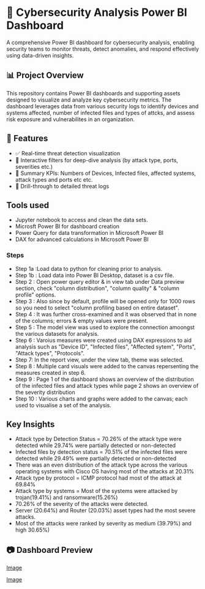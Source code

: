 # 🔐 Cybersecurity Analysis Power BI Dashboard

A comprehensive Power BI dashboard for cybersecurity analysis, enabling security teams to monitor threats, detect anomalies, and respond effectively using data-driven insights.

## 📊 Project Overview

This repository contains Power BI dashboards and supporting assets designed to visualize and analyze key cybersecurity metrics. The dashboard leverages data from various security logs  to identify devices and systems affected, number of infected files and types of attcks, and assess risk exposure and vulnerabilites in an organization.

## 🚀 Features

- ✅ Real-time threat detection visualization
- 🔎 Interactive filters for deep-dive analysis (by attack type, ports, severities etc.)
- 📌 Summary KPIs: Numbers of Devices, Infected files, affected systems, attack types and ports etc etc.
- 📂 Drill-through to detailed threat logs


## Tools used
- Jupyter notebook to access and clean the data sets.
- Microsft Power BI for dashboard creation
- Power Query for data transformation in Microsoft Power BI
- DAX for advanced calculations in Microsoft Power BI

### Steps
- Step 1a :Load data to python for cleaning prior to analysis.
- Step 1b : Load data into Power BI Desktop, dataset is a csv file.
- Step 2 : Open power query editor & in view tab under Data preview section, check "column distribution", "column quality" & "column profile" options.
- Step 3 : Also since by default, profile will be opened only for 1000 rows so you need to select "column profiling based on entire dataset".
- Step 4 : It was further cross-examined and it was observed that  in none of the columns; errors & empty values were present.
- Step 5 : The model view was used to explore the connection amoongst the various datasets for analysis.
- Step 6 : Varoius measures were created using DAX expressions to aid analysis such as "Device ID", "Infected files", "Affected sytem", "Ports", "Attack types", "Protocols".
- Step  7: In the report view, under the view tab, theme was selected.
- Step 8 : Multiple card visuals were added to the canvas repersenting the measures created in step 6.
- Step 9 : Page 1 of the dashboard shows an overview of the distribution of the infected files and attack types while page 2 shows an overview of the severity distribution
- Step 10 : Various charts and graphs were added to the canvas; each used to visualise a set of the analysis. 

## Key Insights
-	Attack type by Detection Status = 70.26% of the attack type were detected while 29.74% were partially detected or non-detected
-	Infected files by detection status = 70.51% of the infected files were detected while 29.49% were partially detected or non-detected
-	There was an even distribution of the attack type across the various operating systems with Cisco OS having most of the attacks at 20.31%
-	Attack type by protocol = ICMP protocol had most of the attack at 69.84%
-	Attack type by systems = Most of the systems were attacked by trojan(19.41%) and ransomware(15.26%)
-	70.26% of the severity of the attacks were detected.
-	Server (20.64%) and Router (20.03%) asset types had the most severe attacks.
-	Most of the attacks were ranked by severity as medium (39.79%) and high 30.65%)


## 📷 Dashboard Preview
[Image](https://github.com/user-attachments/assets/473ec699-8011-4fd8-9a6e-759ba4210b7c)

[Image](https://github.com/user-attachments/assets/5861fb2c-459c-4bbb-b7f3-58827dcc8142)




